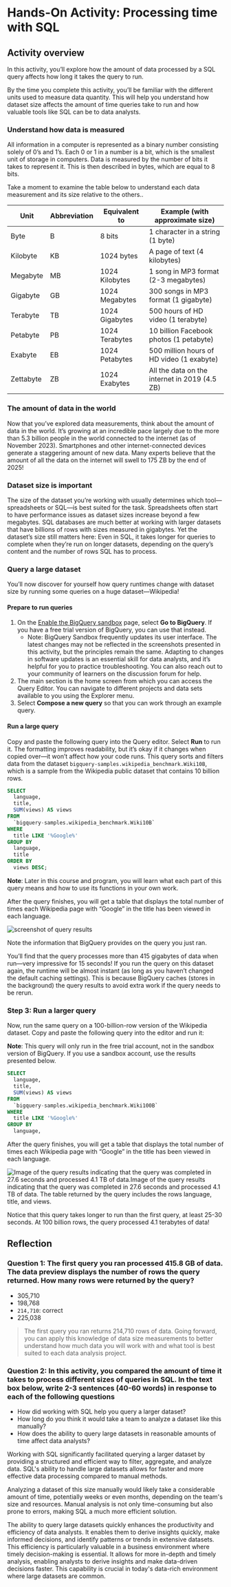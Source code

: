 # Hands-On Activity: Processing time with SQL

## Activity overview

In this activity, you’ll explore how the amount of data processed by a SQL query affects how long it takes the query to run.

By the time you complete this activity, you’ll be familiar with the different units used to measure data quantity. This will help you understand how dataset size affects the amount of time queries take to run and how valuable tools like SQL can be to data analysts.

### Understand how data is measured

All information in a computer is represented as a binary number consisting solely of 0’s and 1’s. Each 0 or 1 in a number is a bit, which is the smallest unit of storage in computers. Data is measured by the number of bits it takes to represent it. This is then described in bytes, which are equal to 8 bits.

Take a moment to examine the table below to understand each data measurement and its size relative to the others..

| Unit        | Abbreviation | Equivalent to        | Example (with approximate size)                |
|-------------|--------------|----------------------|-----------------------------------------------|
| Byte        | B            | 8 bits               | 1 character in a string (1 byte)               |
| Kilobyte    | KB           | 1024 bytes           | A page of text (4 kilobytes)                   |
| Megabyte    | MB           | 1024 Kilobytes       | 1 song in MP3 format (2-3 megabytes)          |
| Gigabyte    | GB           | 1024 Megabytes       | 300 songs in MP3 format (1 gigabyte)          |
| Terabyte    | TB           | 1024 Gigabytes       | 500 hours of HD video (1 terabyte)            |
| Petabyte    | PB           | 1024 Terabytes       | 10 billion Facebook photos (1 petabyte)       |
| Exabyte     | EB           | 1024 Petabytes       | 500 million hours of HD video (1 exabyte)    |
| Zettabyte   | ZB           | 1024 Exabytes        | All the data on the internet in 2019 (4.5 ZB) |

### The amount of data in the world

Now that you’ve explored data measurements, think about the amount of data in the world. It’s growing at an incredible pace largely due to the more than 5.3 billion people in the world connected to the internet (as of November 2023). Smartphones and other internet-connected devices generate a staggering amount of new data. Many experts believe that the amount of all the data on the internet will swell to 175 ZB by the end of 2025!

### Dataset size is important

The size of the dataset you’re working with usually determines which tool—spreadsheets or SQL—is best suited for the task. Spreadsheets often start to have performance issues as dataset sizes increase beyond a few megabytes. SQL databases are much better at working with larger datasets that have billions of rows with sizes measured in gigabytes. Yet the dataset’s size still matters here: Even in SQL, it takes longer for queries to complete when they’re run on longer datasets, depending on the query’s content and the number of rows SQL has to process.

### Query a large dataset

You’ll now discover for yourself how query runtimes change with dataset size by running some queries on a huge dataset—Wikipedia!

#### Prepare to run queries

1. On the [Enable the BigQuery sandbox](https://cloud.google.com/bigquery/docs/sandbox) page, select **Go to BigQuery**. If you have a free trial version of BigQuery, you can use that instead.
    - Note: BigQuery Sandbox frequently updates its user interface. The latest changes may not be reflected in the screenshots presented in this activity, but the principles remain the same. Adapting to changes in software updates is an essential skill for data analysts, and it’s helpful for you to practice troubleshooting. You can also reach out to your community of learners on the discussion forum for help.
2. The main section is the home screen from which you can access the Query Editor. You can navigate to different projects and data sets available to you using the Explorer menu.
3. Select **Compose a new query** so that you can work through an example query.

#### Run a large query

Copy and paste the following query into the Query editor. Select **Run** to run it. The formatting improves readability, but it’s okay if it changes when copied over—it won’t affect how your code runs. This query sorts and filters data from the dataset `bigquery-samples.wikipedia_benchmark.Wiki10B`, which is a sample from the Wikipedia public dataset that contains 10 billion rows.

```sql
SELECT
  language,
  title,
  SUM(views) AS views
FROM
  `bigquery-samples.wikipedia_benchmark.Wiki10B`
WHERE
  title LIKE '%Google%'
GROUP BY
  language,
  title
ORDER BY
  views DESC;
```

**Note**: Later in this course and program, you will learn what each part of this query means and how to use its functions in your own work.

After the query finishes, you will get a table that displays the total number of times each Wikipedia page with “Google” in the title has been viewed in each language.

![screenshot of query results](./resources/img-4.png)

Note the information that BigQuery provides on the query you just ran.

You’ll find that the query processes more than 415 gigabytes of data when run—very impressive for 15 seconds! If you run the query on this dataset again, the runtime will be almost instant (as long as you haven’t changed the default caching settings). This is because BigQuery caches (stores in the background) the query results to avoid extra work if the query needs to be rerun.

### Step 3: Run a larger query

Now, run the same query on a 100-billion-row version of the Wikipedia dataset. Copy and paste the following query into the editor and run it:

**Note**: This query will only run in the free trial account, not in the sandbox version of BigQuery. If you use a sandbox account, use the results presented below.

```sql
SELECT
  language,
  title,
  SUM(views) AS views
FROM
  `bigquery-samples.wikipedia_benchmark.Wiki100B`
WHERE
  title LIKE '%Google%'
GROUP BY
  language,
```

After the query finishes, you will get a table that displays the total number of times each Wikipedia page with “Google” in the title has been viewed in each language.

![Image of the query results indicating that the query was completed in 27.6 seconds and processed 4.1 TB of data.Image of the query results indicating that the query was completed in 27.6 seconds and processed 4.1 TB of data. The table returned by the query includes the rows language, title, and views.](./resources/img-5.png)

Notice that this query takes longer to run than the first query, at least 25-30 seconds. At 100 billion rows, the query processed 4.1 terabytes of data!

## Reflection

### Question 1: The first query you ran processed 415.8 GB of data. The data preview displays the number of rows the query returned. How many rows were returned by the query?

- 305,710
- 198,768
- `214,710`: correct
- 225,038

> The first query you ran returns 214,710 rows of data. Going forward, you can apply this knowledge of data size measurements to better understand how much data you will work with and what tool is best suited to each data analysis project.

### Question 2: In this activity, you compared the amount of time it takes to process different sizes of queries in SQL. In the text box below, write 2-3 sentences (40-60 words) in response to each of the following questions

- How did working with SQL help you query a larger dataset?
- How long do you think it would take a team to analyze a dataset like this manually?
- How does the ability to query large datasets in reasonable amounts of time affect data analysts?

Working with SQL significantly facilitated querying a larger dataset by providing a structured and efficient way to filter, aggregate, and analyze data. SQL's ability to handle large datasets allows for faster and more effective data processing compared to manual methods.

Analyzing a dataset of this size manually would likely take a considerable amount of time, potentially weeks or even months, depending on the team's size and resources. Manual analysis is not only time-consuming but also prone to errors, making SQL a much more efficient solution.

The ability to query large datasets quickly enhances the productivity and efficiency of data analysts. It enables them to derive insights quickly, make informed decisions, and identify patterns or trends in extensive datasets. This efficiency is particularly valuable in a business environment where timely decision-making is essential.
It allows for more in-depth and timely analysis, enabling analysts to derive insights and make data-driven decisions faster. This capability is crucial in today's data-rich environment where large datasets are common.
